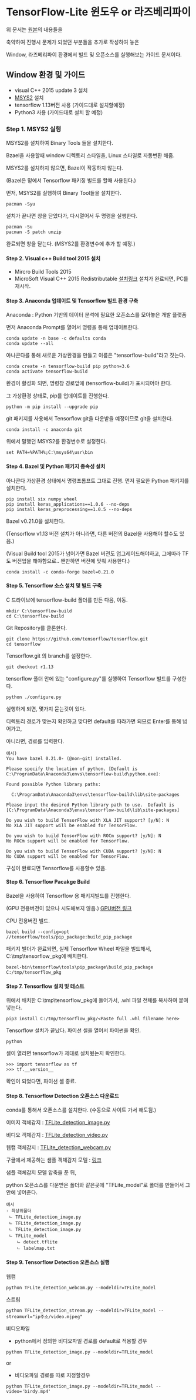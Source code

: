 # TensorFlow-Lite 윈도우 or 라즈베리파이
위 문서는 [원본](https://github.com/EdjeElectronics/TensorFlow-Lite-Object-Detection-on-Android-and-Raspberry-Pi)의 내용들을 

축약하여 진행시 문제가 되었던 부분들을 추가로 작성하여 놓은

Window, 라즈베리파이 환경에서 빌드 및 오픈소스를 실행해보는 가이드 문서이다.



## Window 환경 및 가이드
* visual C++ 2015 update 3 설치
* [MSYS2](https://www.msys2.org/) 설치
* tensorflow 1.13버전 사용 (가이드대로 설치할예정)
* Python3 사용 (가이드대로 설치 할 예정)
### Step 1. MSYS2 실행
MSYS2를 설치하여 Binary Tools 들을 설치한다.

Bzael을 사용할때 window 디렉토리 스타일을, Linux 스타일로 자동변환 해줌.

MSYS2를 설치하지 않으면, Bazel이 작동하지 않는다.

(Bazel은 밑에서 Tensorflow 패키징 빌드를 할때 사용된다.)

먼저, MSYS2를 실행하여 Binary Tool들을 설치한다.
```
pacman -Syu
```
설치가 끝나면 창을 닫았다가, 다시열어서 두 명령을 실행한다.
```
pacman -Su
pacman -S patch unzip
```
완료되면 창을 닫는다. (MSYS2를 환경변수에 추가 할 예정.)

#### Step 2. Visual c++ Build tool 2015 설치
* Mircro Build Tools 2015 
* MicroSoft Visual C++ 2015 Redistributable 
[설치링크](https://my.visualstudio.com/Downloads?q=visual%20studio%202015&wt.mc_id=o~msft~vscom~older-downloads)
설치가 완료되면, PC를 재시작.


#### Step 3. Anaconda 업데이트 및 Tensorflow 빌드 환경 구축
Anaconda : Python 기반의 데이터 분석에 필요한 오픈소스를 모아놓은 개발 플랫폼

먼저 Anaconda Prompt를 열어서 명령을 통해 업데이트한다.
```
conda update -n base -c defaults conda
conda update --all
```
아나콘다를 통해 새로운 가상환경을 만들고 이름은 "tensorflow-build"라고 짓는다.
```
conda create -n tensorflow-build pip python=3.6
conda activate tensorflow-build
```
환경이 활성화 되면, 명령창 경로앞에 (tensorflow-build)가 표시되어야 한다.

그 가상환경 상태로, pip를 업데이트를 진행한다.
```
python -m pip install --upgrade pip
```
git 패키지를 사용해서 Tensorflow.git을 다운받을 예정이므로 git을 설치한다.
```
conda install -c anaconda git
```
위에서 말했던 MSYS2를 환경변수로 설정한다.
```
set PATH=%PATH%;C:\msys64\usr\bin
```

#### Step 4. Bazel 및 Python 패키지 종속성 설치
아나콘다 가상환경 상태에서 명령프롬프트 그대로 진행.
먼저 필요한 Python 패키지를 설치한다.
```
pip install six numpy wheel
pip install keras_applications==1.0.6 --no-deps
pip install keras_preprocessing==1.0.5 --no-deps
```

Bazel v0.21.0을 설치한다.

(Tensorflow v1.13 버전 설치가 아니라면, 다른 버전의 Bazel을 사용해야 할수도 있음.)

(Visual Build tool 2015가 넘어가면 Bazel 버전도 업그레이드해야하고, 그에따라 TF도 버전업을 해야함으로.. 왠만하면 버전에 맞춰 사용한다.)
```
conda install -c conda-forge bazel=0.21.0
```

#### Step 5. Tensorflow 소스 설치 및 빌드 구축
C 드라이브에 tensorflow-build 폴더를 만든 다음, 이동.
```
mkdir C:\tensorflow-build
cd C:\tensorflow-build
```

Git Repository를 클론한다.
```
git clone https://github.com/tensorflow/tensorflow.git 
cd tensorflow 
```

Tensorflow.git 의 branch를 설정한다.
```
git checkout r1.13
```

tensorflow 폴더 안에 있는 "configure.py"를 실행하여 Tensorflow 빌드를 구성한다.
```
python ./configure.py
```
실행하게 되면, 몇가지 묻는것이 있다.

디렉토리 경로가 맞는지 확인하고 맞다면 default를 따라가면 되므로 Enter를 통해 넘어가고,

아니라면, 경로를 입력한다.
```
예시)
You have bazel 0.21.0- (@non-git) installed. 

Please specify the location of python. [Default is C:\ProgramData\Anaconda3\envs\tensorflow-build\python.exe]: 
  
Found possible Python library paths: 

  C:\ProgramData\Anaconda3\envs\tensorflow-build\lib\site-packages 

Please input the desired Python library path to use.  Default is [C:\ProgramData\Anaconda3\envs\tensorflow-build\lib\site-packages] 

Do you wish to build TensorFlow with XLA JIT support? [y/N]: N 
No XLA JIT support will be enabled for TensorFlow. 

Do you wish to build TensorFlow with ROCm support? [y/N]: N 
No ROCm support will be enabled for TensorFlow. 
  
Do you wish to build TensorFlow with CUDA support? [y/N]: N 
No CUDA support will be enabled for TensorFlow. 
```
구성이 완료되면 Tensorflow를 사용할수 있음.


#### Step 6. Tensorflow Pacakge Build
Bazel을 사용하여 Tensorflow 용 패키지빌드를 진행한다.

(GPU 전용버전이 있으나 시도해보지 않음.) [GPU버전 링크](https://github.com/EdjeElectronics/TensorFlow-Lite-Object-Detection-on-Android-and-Raspberry-Pi)

CPU 전용버전 빌드.
```
bazel build --config=opt //tensorflow/tools/pip_package:build_pip_package 
```

패키지 빌더가 완료되면, 실제 Tensorflow Wheel 파일을 빌드해서, C:\tmp\tensorflow_pkg에 배치한다.
```
bazel-bin\tensorflow\tools\pip_package\build_pip_package C:/tmp/tensorflow_pkg 
```


#### Step 7. Tensorflow 설치 및 테스트
위에서 배치한 C:\tmp\tensorflow_pkg에 들어가서, .whl 파일 전체를 복사하여 붙여넣는다.
```
pip3 install C:/tmp/tensorflow_pkg/<Paste full .whl filename here>
```

Tensorflow 설치가 끝났다. 파이선 셸을 열어서 파이썬을 확인.
```
python
```

셸이 열리면 tensorflow가 제대로 설치됬는지 확인한다.
```
>>> import tensorflow as tf
>>> tf.__version__
```
확인이 되었다면, 파이선 셸 종료.


#### Step 8. Tensorflow Detection 오픈소스 다운로드
conda를 통해서 오픈소스를 설치한다. (수동으로 사이트 가서 해도됨.)

이미지 객체감지 : [TFLite_detection_image.py](https://raw.githubusercontent.com/EdjeElectronics/TensorFlow-Lite-Object-Detection-on-Android-and-Raspberry-Pi/master/TFLite_detection_image.py)

비디오 객체감지 : [TFLite_detection_video.py](https://raw.githubusercontent.com/EdjeElectronics/TensorFlow-Lite-Object-Detection-on-Android-and-Raspberry-Pi/master/TFLite_detection_video.py)

웹캠 객체감지 : [TFLite_detection_webcam.py](https://raw.githubusercontent.com/EdjeElectronics/TensorFlow-Lite-Object-Detection-on-Android-and-Raspberry-Pi/master/TFLite_detection_webcam.py)

구글에서 제공하는 샘플 객체감지 모델 : [링크](https://storage.googleapis.com/download.tensorflow.org/models/tflite/coco_ssd_mobilenet_v1_1.0_quant_2018_06_29.zip)


샘플 객체감지 모델 압축을 푼 뒤, 

python 오픈소스를 다운받은 폴더와 같은곳에 "TFLite_model"로 폴더를 만들어서 그 안에 넣어준다.
``` 
예시
- 최상위폴더
 ㄴ TFLite_detection_image.py
 ㄴ TFLite_detection_image.py
 ㄴ TFLite_detection_image.py
 ㄴ TFLite_model
	ㄴ detect.tflite
	ㄴ labelmap.txt
```

#### Step 9. Tensorflow Detection 오픈소스 실행
웹캠
```
python TFLite_detection_webcam.py --modeldir=TFLite_model 
```

스트림
```
python TFLite_detection_stream.py --modeldir=TFLite_model --streamurl="ip주소/video.mjpeg" 
```

비디오파일
* python에서 정의한 비디오파일 경로를 default로 적용할 경우
```
python TFLite_detection_image.py --modeldir=TFLite_model 
```
or
* 비디오파일 경로를 따로 지정할경우
```
python TFLite_detection_image.py --modeldir=TFLite_model --video='birdy.mp4'
```